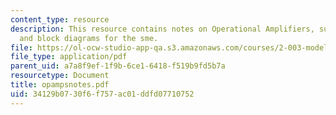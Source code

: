 ```yaml
---
content_type: resource
description: This resource contains notes on Operational Amplifiers, supporting equations
  and block diagrams for the sme.
file: https://ol-ocw-studio-app-qa.s3.amazonaws.com/courses/2-003-modeling-dynamics-and-control-i-spring-2005/34129b0730f6f757ac01ddfd07710752_opampsnotes.pdf
file_type: application/pdf
parent_uid: a7a8f9ef-1f9b-6ce1-6418-f519b9fd5b7a
resourcetype: Document
title: opampsnotes.pdf
uid: 34129b07-30f6-f757-ac01-ddfd07710752
---
```

